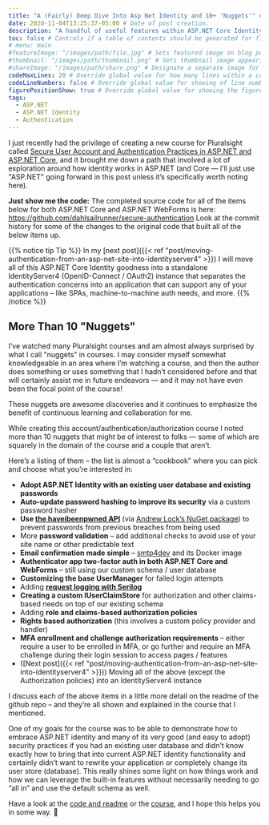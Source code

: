 ```yaml
---
title: "A (Fairly) Deep Dive Into Asp Net Identity and 10+ 'Nuggets'" # Title of the blog post.
date: 2020-11-04T13:25:37-05:00 # Date of post creation.
description: "A handful of useful features within ASP.NET Core Identity and how to put them to use" # Description used for search engine.
toc: false # Controls if a table of contents should be generated for first-level links automatically.
# menu: main
#featureImage: "/images/path/file.jpg" # Sets featured image on blog post.
#thumbnail: "/images/path/thumbnail.png" # Sets thumbnail image appearing inside card on homepage.
#shareImage: "/images/path/share.png" # Designate a separate image for social media sharing.
codeMaxLines: 20 # Override global value for how many lines within a code block before auto-collapsing.
codeLineNumbers: false # Override global value for showing of line numbers within code block.
figurePositionShow: true # Override global value for showing the figure label.
tags:
  - ASP.NET 
  - ASP.NET Identity
  - Authentication
---
```


I just recently had the privilege of creating a new course for Pluralsight called [Secure User Account and Authentication Practices in ASP.NET and ASP.NET Core](https://app.pluralsight.com/library/courses/secure-account-authentication-practices-asp-dot-net-core/), and it brought me down a path that involved a lot of exploration around how identity works in ASP.NET (and Core — I’ll just use "ASP.NET" going forward in this post unless it’s specifically worth noting here).

**Just show me the code:** The completed source code for all of the items below for both ASP.NET Core and ASP.NET WebForms is here: https://github.com/dahlsailrunner/secure-authentication
Look at the commit history for some of the changes to the original code that built all of the below items up.

{{% notice tip Tip %}}
In my [next post]({{< ref "post/moving-authentication-from-an-asp-net-site-into-identityserver4" >}}) I will move all of this ASP.NET Core Identity goodness into a standalone IdentityServer4 (OpenID-Connect / OAuth2) instance that separates the authentication concerns into an application that can support any of your applications – like SPAs, machine-to-machine auth needs, and more.
{{% /notice %}}

## More Than 10 "Nuggets" 

I’ve watched many Pluralsight courses and am almost always surprised by what I call "nuggets" in courses. I may consider myself somewhat knowledgeable in an area where I’m watching a course, and then the author does something or uses something that I hadn’t considered before and that will certainly assist me in future endeavors — and it may not have even been the focal point of the course!

These nuggets are awesome discoveries and it continues to emphasize the benefit of continuous learning and collaboration for me.

While creating this account/authentication/authorization course I noted more than 10 nuggets that might be of interest to folks — some of which are squarely in the domain of the course and a couple that aren’t.

Here’s a listing of them – the list is almost a “cookbook” where you can pick and choose what you’re interested in:

* **Adopt ASP.NET Identity with an existing user database and existing passwords**
* **Auto-update password hashing to improve its security** via a custom password hasher
* **Use [the haveibeenpwned API](https://haveibeenpwned.com/API/v3)** (via [Andrew Lock’s NuGet package](https://github.com/andrewlock/PwnedPasswords)) to prevent passwords from previous breaches from being used
* More **password validation** – add additional checks to avoid use of your site name or other predictable text
* **Email confirmation made simple** – [smtp4dev](https://github.com/rnwood/smtp4dev) and its Docker image
* **Authenticator app two-factor auth in both ASP.NET Core and WebForms** – still using our custom schema / user database
* **Customizing the base UserManager** for failed login attempts
* Adding **[request logging with Serilog](https://nblumhardt.com/2019/10/serilog-mvc-logging/)**
* **Creating a custom IUserClaimStore** for authorization and other claims-based needs on top of our existing schema
* Adding **role and claims-based authorization policies**
* **Rights based authorization** (this involves a custom policy provider and handler)
* **MFA enrollment and challenge authorization requirements** – either require a user to be enrolled in MFA, or go further and
require an MFA challenge during their login session to access pages / features
* ([Next post]({{< ref "post/moving-authentication-from-an-asp-net-site-into-identityserver4" >}})) Moving all of the above (except the Authorization policies) into an IdentityServer4 instance

I discuss each of the above items in a little more detail on the readme of the github repo – and they’re all shown and explained in the course that I mentioned.

One of my goals for the course was to be able to demonstrate how to embrace ASP.NET identity and many of its very good (and easy to adopt) security practices if you had an existing user database and didn’t know exactly how to bring that into current ASP.NET identity functionality and certainly didn’t want to rewrite your application or completely change its user store (database). This really shines some light on how things work and how we can leverage the built-in features without necessarily needing to go
“all in” and use the default schema as well.

Have a look at the [code and readme](https://github.com/dahlsailrunner/secure-authentication) or the [course](https://app.pluralsight.com/library/courses/secure-account-authentication-practices-asp-dot-net-core/), and I hope this helps you in some way. 🙂